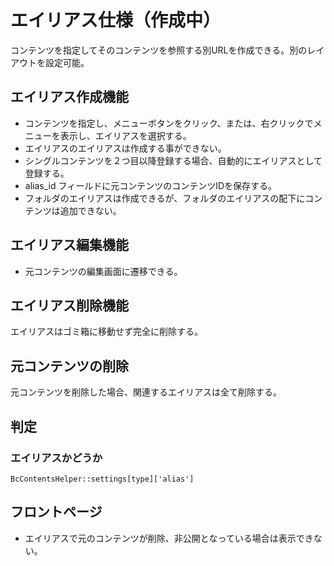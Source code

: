 # エイリアス仕様（作成中）

コンテンツを指定してそのコンテンツを参照する別URLを作成できる。別のレイアウトを設定可能。

## エイリアス作成機能
- コンテンツを指定し、メニューボタンをクリック、または、右クリックでメニューを表示し、エイリアスを選択する。  
- エイリアスのエイリアスは作成する事ができない。
- シングルコンテンツを２つ目以降登録する場合、自動的にエイリアスとして登録する。
- alias_id フィールドに元コンテンツのコンテンツIDを保存する。
- フォルダのエイリアスは作成できるが、フォルダのエイリアスの配下にコンテンツは追加できない。

## エイリアス編集機能
- 元コンテンツの編集画面に遷移できる。

## エイリアス削除機能
エイリアスはゴミ箱に移動せず完全に削除する。

## 元コンテンツの削除
元コンテンツを削除した場合、関連するエイリアスは全て削除する。

## 判定
### エイリアスかどうか
	BcContentsHelper::settings[type]['alias']
	
## フロントページ
- エイリアスで元のコンテンツが削除、非公開となっている場合は表示できない。